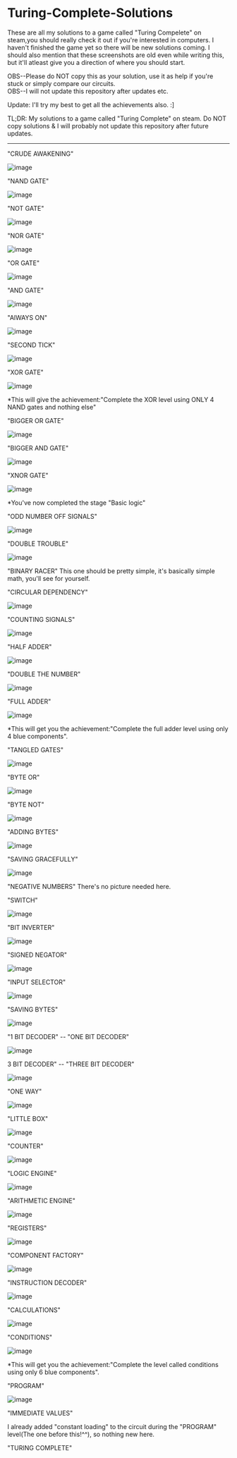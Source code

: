 # Turing-Complete-Solutions

These are all my solutions to a game called "Turing Compelete" on steam,you should really check it out if you're interested in computers.
I haven't finished the game yet so there will be new solutions coming.
I should also mention that these screenshots are old even while writing this, but it'll atleast give you a direction of where you should start.


OBS--Please do NOT copy this as your solution, use it as help if you're stuck or simply compare our circuits.                                                                   
OBS--I will not update this repository after updates etc.  

Update: I'll try my best to get all the achievements also. :]

TL;DR: My solutions to a game called "Turing Complete" on steam. Do NOT copy solutions & I will probably not update this repository after future updates.

-----------------------------------------------------------------------------------------------------------------------------------------------------------------------------------
"CRUDE AWAKENING"

![image](https://user-images.githubusercontent.com/93472160/147391788-1578b950-ba68-4ed1-a14a-7eb1bc2b2f72.png)

"NAND GATE"

![image](https://user-images.githubusercontent.com/93472160/147391806-e3660cc7-eca4-46a1-bdf4-a52bf513ec16.png)

"NOT GATE"

![image](https://user-images.githubusercontent.com/93472160/147391820-85805289-0688-4410-bfef-c4d57100f085.png)

"NOR GATE"

![image](https://user-images.githubusercontent.com/93472160/147391842-20f02c10-ada8-4dbf-9cdc-5fb2509d6967.png)

"OR GATE"

![image](https://user-images.githubusercontent.com/93472160/147391849-4cb9295c-1e94-4000-9dd0-918e48fa73f2.png)

"AND GATE"


![image](https://user-images.githubusercontent.com/93472160/147391863-461a3ca4-3fef-4e33-9f6c-76d814250a80.png)

"AlWAYS ON"

![image](https://user-images.githubusercontent.com/93472160/147391869-fc24d170-ee18-407e-8283-00f3569cd1b9.png)

"SECOND TICK"

![image](https://user-images.githubusercontent.com/93472160/147391875-a90f784b-b62c-4fbb-ac5b-4169f81e3748.png)

"XOR GATE"

![image](https://user-images.githubusercontent.com/93472160/147391933-ac5b02d2-4ccd-4a76-878a-557100c4739d.png)

*This will give the achievement:"Complete the XOR level using ONLY 4 NAND gates and nothing else"

"BIGGER OR GATE"

![image](https://user-images.githubusercontent.com/93472160/147391964-fcea26ca-a7a1-4910-bf28-39319a509ba1.png)

"BIGGER AND GATE"

![image](https://user-images.githubusercontent.com/93472160/147391970-31c2a01a-7448-4f79-ad4c-f15043fd7343.png)

"XNOR GATE"

![image](https://user-images.githubusercontent.com/93472160/147392073-b74a5b7a-68ef-4ad9-ac63-4d61cc7d9283.png)

*You've now completed the stage "Basic logic"

"ODD NUMBER OFF SIGNALS"

![image](https://user-images.githubusercontent.com/93472160/147392093-3241a9ce-9f0b-473a-b5d2-b0127ef0a6d5.png)

"DOUBLE TROUBLE"

![image](https://user-images.githubusercontent.com/93472160/147392099-33f12762-5875-4776-b378-5db4824564ff.png)

"BINARY RACER"
This one should be pretty simple, it's basically simple math, you'll see for yourself.

"CIRCULAR DEPENDENCY"

![image](https://user-images.githubusercontent.com/93472160/147404201-ba0396fb-35f3-4ca4-bbcd-06854be16a8e.png)

"COUNTING SIGNALS"

![image](https://user-images.githubusercontent.com/93472160/147404300-68291f06-86d7-43d5-b26d-3b290dd17515.png)

"HALF ADDER"

![image](https://user-images.githubusercontent.com/93472160/147404311-b095bed9-041d-442c-948b-95ed44a14be2.png)

"DOUBLE THE NUMBER"

![image](https://user-images.githubusercontent.com/93472160/147404319-5162cb80-61b1-4915-b7d6-ef62986c6c1b.png)

"FULL ADDER"

![image](https://user-images.githubusercontent.com/93472160/147404351-d2e3ab77-5fb0-4530-9f68-e04b264845d3.png)

*This will get you the achievement:"Complete the full adder level using only 4 blue components".

"TANGLED GATES"

![image](https://user-images.githubusercontent.com/93472160/147404391-bf5f2978-85e6-40c9-b2a4-dd63f8c3d382.png)

"BYTE OR"

![image](https://user-images.githubusercontent.com/93472160/147404535-42454e70-ce87-4288-a90a-f227ce14721f.png)

"BYTE NOT"

![image](https://user-images.githubusercontent.com/93472160/147404579-3ca3cbc1-5211-4525-9020-02648cbf580d.png)

"ADDING BYTES"

![image](https://user-images.githubusercontent.com/93472160/147404597-cc558490-a932-46c7-a850-5124664625c6.png)

"SAVING GRACEFULLY"

![image](https://user-images.githubusercontent.com/93472160/147404661-802ae8a6-d99a-412c-87c4-adaf9aa08d78.png)

"NEGATIVE NUMBERS"
There's no picture needed here.

"SWITCH"

![image](https://user-images.githubusercontent.com/93472160/147404761-b6230915-0654-447a-84ed-853162b74f83.png)

"BIT INVERTER"

![image](https://user-images.githubusercontent.com/93472160/147404767-fb4fa6f8-e17b-4f15-bab6-392de7ff30a1.png)

"SIGNED NEGATOR"

![image](https://user-images.githubusercontent.com/93472160/147404783-dcb85ac8-15a7-4f94-a23e-524a9a6b263f.png)

"INPUT SELECTOR"

![image](https://user-images.githubusercontent.com/93472160/147404796-1cbc0d7b-57ec-4fef-a566-410734e909ca.png)

"SAVING BYTES"

![image](https://user-images.githubusercontent.com/93472160/147404824-95bc9e8b-6ddb-4304-b6c0-f4f2fc76d417.png)

"1 BIT DECODER" -- "ONE BIT DECODER"

![image](https://user-images.githubusercontent.com/93472160/147404844-55978557-8906-44ba-be7d-cc2614d6453b.png)

3 BIT DECODER" -- "THREE BIT DECODER"

![image](https://user-images.githubusercontent.com/93472160/147404876-01b9f397-ddf2-4804-a730-38bb4287ce5c.png)

"ONE WAY"

![image](https://user-images.githubusercontent.com/93472160/147404888-274b8ea0-e633-44f4-afc4-4389a4c57b68.png)

"LITTLE BOX"

![image](https://user-images.githubusercontent.com/93472160/147404908-434a7c91-9665-4259-a95b-716ba73aee5a.png)

"COUNTER"

![image](https://user-images.githubusercontent.com/93472160/147404922-d57071dc-eb4a-49de-b2f4-71d00a4fbd9e.png)

"LOGIC ENGINE"

![image](https://user-images.githubusercontent.com/93472160/147404951-5803f02d-d1a7-4d44-a696-79cae70f381a.png)

"ARITHMETIC ENGINE"

![image](https://user-images.githubusercontent.com/93472160/147404968-7ce83d6a-a8e9-483e-98c2-f5e69a26c6ce.png)

"REGISTERS"

![image](https://user-images.githubusercontent.com/93472160/147404999-33570fcc-90ad-4afc-bee9-21dfc45f5236.png)

"COMPONENT FACTORY"

![image](https://user-images.githubusercontent.com/93472160/147405008-e3d935ea-3ecb-4147-a09b-b7e8522d8419.png)

"INSTRUCTION DECODER"

![image](https://user-images.githubusercontent.com/93472160/147405042-2c76d783-f4d1-4b3f-b91a-4f3ce89296fe.png)

"CALCULATIONS"

![image](https://user-images.githubusercontent.com/93472160/147405063-31b41450-fc33-4914-9e38-df050f0738e6.png)

"CONDITIONS"

![image](https://user-images.githubusercontent.com/93472160/147414737-18f35881-1e31-4809-8a0e-0875f5923897.png)

*This will get you the achievement:"Complete the level called conditions using only 6 blue components".

"PROGRAM"

![image](https://user-images.githubusercontent.com/93472160/147415250-51d43920-4476-4085-b9d9-99f7e5c8a4b9.png)

"IMMEDIATE VALUES"

I already added "constant loading" to the circuit during the "PROGRAM" level(The one before this!^^), so nothing new here.

"TURING COMPLETE"






























